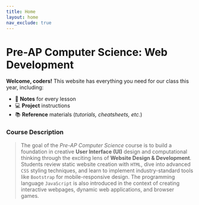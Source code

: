 ```yaml
---
title: Home
layout: home
nav_exclude: true
---
```


# Pre-AP Computer Science: Web Development
<strong class="text-purple-000">Welcome, coders!</strong> This website has everything you need for our class this year, including: 
* 📓 **Notes** for every lesson
* 💻 **Project** instructions 
* 📚 **Reference** materials (_tutorials, cheatsheets, etc._)

### Course Description
> The goal of the _Pre-AP Computer Science_ course is to build a foundation in creative **User Interface (UI)** design and computational thinking through the exciting lens of **Website Design & Development**. Students review static website creation with `HTML`, dive into advanced `CSS` styling techniques, and learn to implement industry-standard tools like `Bootstrap` for mobile-responsive design. The programming language `JavaScript` is also introduced in the context of creating interactive webpages, dynamic web applications, and browser games. 
